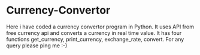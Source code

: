 # Currency-Convertor
Here i have coded a currency convertor program in Python. It uses API from free currency api and converts a currency in real time value. It has four functions get_currency, print_currency, exchange_rate, convert. For any query please ping me :-)
